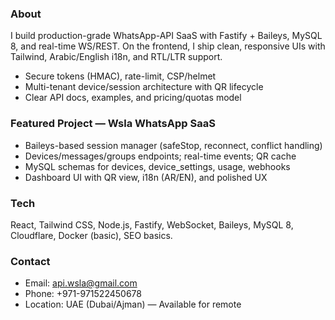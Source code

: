 ### About
I build production-grade WhatsApp-API SaaS with Fastify + Baileys, MySQL 8, and real-time WS/REST.
On the frontend, I ship clean, responsive UIs with Tailwind, Arabic/English i18n, and RTL/LTR support.

- Secure tokens (HMAC), rate-limit, CSP/helmet
- Multi-tenant device/session architecture with QR lifecycle
- Clear API docs, examples, and pricing/quotas model

### Featured Project — Wsla WhatsApp SaaS
- Baileys-based session manager (safeStop, reconnect, conflict handling)
- Devices/messages/groups endpoints; real-time events; QR cache
- MySQL schemas for devices, device_settings, usage, webhooks
- Dashboard UI with QR view, i18n (AR/EN), and polished UX

### Tech
React, Tailwind CSS, Node.js, Fastify, WebSocket, Baileys, MySQL 8, Cloudflare, Docker (basic), SEO basics.

### Contact
- Email: api.wsla@gmail.com
- Phone: +971-971522450678
- Location: UAE (Dubai/Ajman) — Available for remote
